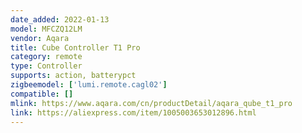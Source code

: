 ```yaml
---
date_added: 2022-01-13
model: MFCZQ12LM
vendor: Aqara
title: Cube Controller T1 Pro
category: remote
type: Controller
supports: action, batterypct
zigbeemodel: ['lumi.remote.cagl02']
compatible: []
mlink: https://www.aqara.com/cn/productDetail/aqara_qube_t1_pro
link: https://aliexpress.com/item/1005003653012896.html
---
```

